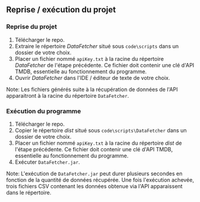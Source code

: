## Reprise / exécution du projet
### Reprise du projet
1. Télécharger le repo.
2. Extraire le répertoire *DataFetcher* situé sous ```code\scripts``` dans un dossier de votre choix.
3. Placer un fichier nommé ```apiKey.txt``` à la racine du répertoire *DataFetcher* de l'étape précédente.
Ce fichier doit contenir une clé d'API TMDB, essentielle au fonctionnement du programme.
4. Ouvrir *DataFetcher* dans l'IDE / éditeur de texte de votre choix.

Note: Les fichiers générés suite à la récupération de données de l'API apparaitront à la racine du répertoire  ```DataFetcher```.

### Exécution du programme
1. Télécharger le repo.
2. Copier le répertoire *dist* situé sous ```code\scripts\DataFetcher``` dans un dossier de votre choix.
3. Placer un fichier nommé ```apiKey.txt``` à la racine du répertoire *dist* de l'étape précédente.
Ce fichier doit contenir une clé d'API TMDB, essentielle au fonctionnement du programme.
4. Exécuter ```DataFetcher.jar```.

Note: L'exécution de ```DataFetcher.jar``` peut durer plusieurs secondes en fonction de la quantité de données récupérée.
Une fois l'exécution achevée, trois fichiers CSV contenant les données obtenue via l'API apparaissent dans le répertoire.